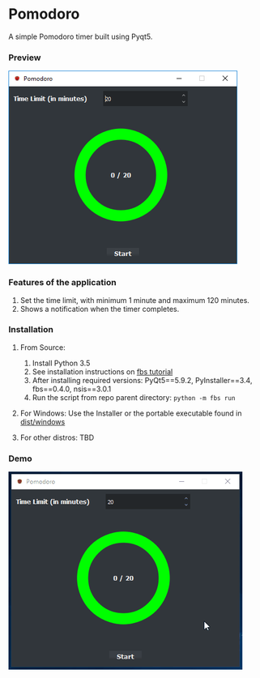 # Pomodoro

A simple Pomodoro timer built using Pyqt5.

### Preview
![Pomodoro Application](docs/images/Pomodoro_Window.PNG)


### Features of the application
1. Set the time limit, with minimum 1 minute and maximum 120 minutes.
2. Shows a notification when the timer completes.

### Installation

1. From Source:
    1.  Install Python 3.5
    2.  See installation instructions on [fbs tutorial](https://github.com/mherrmann/fbs-tutorial)
    3.  After installing required versions: PyQt5==5.9.2, PyInstaller==3.4, fbs==0.4.0, nsis==3.0.1
    4.  Run the script from repo parent directory: 
    ```python -m fbs run```

2. For Windows: Use the Installer or the portable executable found in [dist/windows](https://github.com/Suhas-G/pomodoro-pyqt/tree/master/dist/windows)

3. For other distros: TBD

### Demo
![Pomodoro Application Demo](docs/images/Pomodoro_App.gif)

